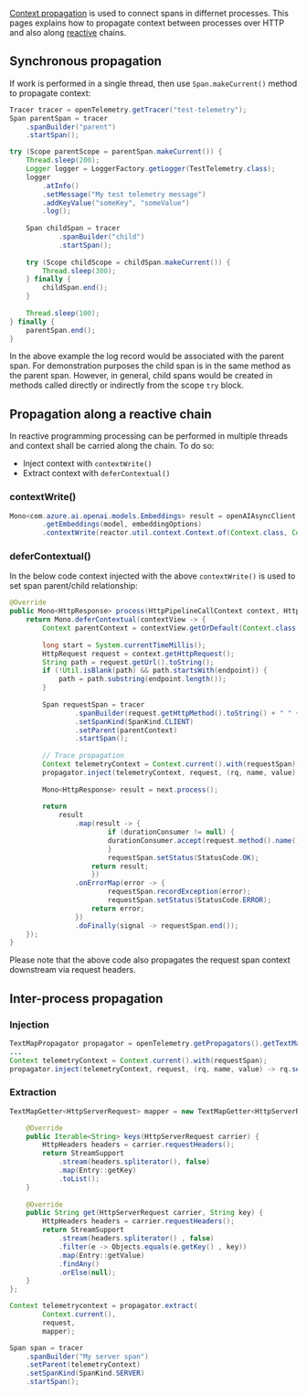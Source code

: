 [Context propagation](https://javadoc.io/doc/io.opentelemetry/opentelemetry-context/latest/io/opentelemetry/context/propagation/ContextPropagators.html) is used to connect spans in differnet processes.
This pages explains how to propagate context between processes over HTTP and also along [reactive](https://projectreactor.io/) chains.

## Synchronous propagation

If work is performed in a single thread, then use ``Span.makeCurrent()`` method to propagate context:

```java
Tracer tracer = openTelemetry.getTracer("test-telemetry");        
Span parentSpan = tracer
	.spanBuilder("parent")
	.startSpan();

try (Scope parentScope = parentSpan.makeCurrent()) {
	Thread.sleep(200);
    Logger logger = LoggerFactory.getLogger(TestTelemetry.class);
    logger
    	.atInfo()
    	.setMessage("My test telemetry message")
    	.addKeyValue("someKey", "someValue")
    	.log();
    		        
    Span childSpan = tracer
        	.spanBuilder("child")
        	.startSpan();
    
    try (Scope childScope = childSpan.makeCurrent()) {
		Thread.sleep(300);
    } finally {
    	childSpan.end();
    }
    		        
	Thread.sleep(100);		        
} finally {
	parentSpan.end();
}
```

In the above example the log record would be associated with the parent span.
For demonstration purposes the child span is in the same method as the parent span.
However, in general, child spans would be created in methods called directly or indirectly from the scope ``try`` block.

## Propagation along a reactive chain

In reactive programming processing can be performed in multiple threads and context shall be carried along the chain.
To do so:

* Inject context with ``contextWrite()``
* Extract context with ``deferContextual()``

### contextWrite()

```java
Mono<com.azure.ai.openai.models.Embeddings> result = openAIAsyncClient
		.getEmbeddings(model, embeddingOptions)
		.contextWrite(reactor.util.context.Context.of(Context.class, Context.current().with(span)));
```

### deferContextual()

In the below code context injected with the above ``contextWrite()`` is used to set span parent/child relationship:

```java
@Override
public Mono<HttpResponse> process(HttpPipelineCallContext context, HttpPipelineNextPolicy next) {
	return Mono.deferContextual(contextView -> {
		Context parentContext = contextView.getOrDefault(Context.class, Context.current());
	
		long start = System.currentTimeMillis();
		HttpRequest request = context.getHttpRequest();
		String path = request.getUrl().toString();
		if (!Util.isBlank(path) && path.startsWith(endpoint)) {
			path = path.substring(endpoint.length());
		}
		
        Span requestSpan = tracer
	        	.spanBuilder(request.getHttpMethod().toString() + " " + path)
	        	.setSpanKind(SpanKind.CLIENT)
	        	.setParent(parentContext)
	        	.startSpan();
                
        // Trace propagation
        Context telemetryContext = Context.current().with(requestSpan);
        propagator.inject(telemetryContext, request, (rq, name, value) -> rq.setHeader(HttpHeaderName.fromString(name), value));
        
		Mono<HttpResponse> result = next.process();
		
		return 
			result
				.map(result -> {
			        	if (durationConsumer != null) {
						durationConsumer.accept(request.method().name() + " " + request.uri(), System.currentTimeMillis() - start);
		        		}
			        	requestSpan.setStatus(StatusCode.OK);
					return result;
					})
				.onErrorMap(error -> {
	        			requestSpan.recordException(error);
			        	requestSpan.setStatus(StatusCode.ERROR);
					return error;
				})
				.doFinally(signal -> requestSpan.end());				
	});
}
```

Please note that the above code also propagates the request span context downstream via request headers.

## Inter-process propagation

### Injection

```java
TextMapPropagator propagator = openTelemetry.getPropagators().getTextMapPropagator();
...
Context telemetryContext = Context.current().with(requestSpan);
propagator.inject(telemetryContext, request, (rq, name, value) -> rq.setHeader(HttpHeaderName.fromString(name), value));
```

### Extraction

```java
TextMapGetter<HttpServerRequest> mapper = new TextMapGetter<HttpServerRequest>() { 

    @Override
    public Iterable<String> keys(HttpServerRequest carrier) {
    	HttpHeaders headers = carrier.requestHeaders();
    	return StreamSupport
    		.stream(headers.spliterator(), false)
    		.map(Entry::getKey)
    		.toList();
    }
    
    @Override
    public String get(HttpServerRequest carrier, String key) {
    	HttpHeaders headers = carrier.requestHeaders();
    	return StreamSupport
    		.stream(headers.spliterator() , false)
    		.filter(e -> Objects.equals(e.getKey() , key))
    		.map(Entry::getValue)
    		.findAny()
    		.orElse(null);
    }
};

Context telemetrycontext = propagator.extract(
		Context.current(),
		request,
		mapper);

Span span = tracer
    .spanBuilder("My server span")
    .setParent(telemetryContext)
    .setSpanKind(SpanKind.SERVER)
    .startSpan();
```
